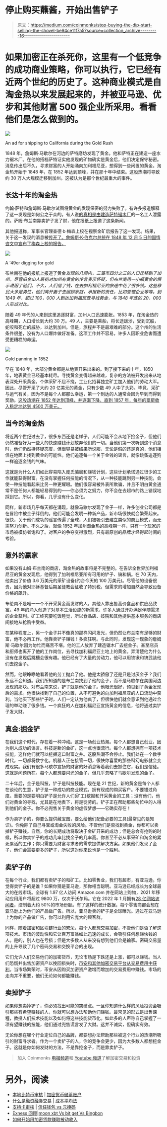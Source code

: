 # 停止购买蘸酱，开始出售铲子

> 原文：<https://medium.com/coinmonks/stop-buying-the-dip-start-selling-the-shovel-be94ce11f7a5?source=collection_archive---------16----------------------->

# 如果加密正在杀死你，这里有一个低竞争的成功商业策略，你可以执行，它已经有近两个世纪的历史了。这种商业模式是自淘金热以来发展起来的，并被亚马逊、优步和其他财富 500 强企业所采用。看看他们是怎么做到的。

![](img/dd43cda3bc1958baf29869d4e9c8e554.png)

An ad for shipping to California during the Gold Rush

1848 年，詹姆斯·马歇尔在河边的萨特磨坊发现了黄金。他和萨特正在建造一座水力锯木厂。在他的搭档萨特证实他发现的矿物确实是黄金后，他们决定保守秘密。消息传出后不久，寻求财富的人开始涌向加利福尼亚，想得到一些闲置的黄金。淘金热开始于 1848 年，在 1852 年达到顶峰，并在那十年中结束。这股热潮将导致约 30 万人大规模迁移到加州。这被认为是那个世纪最重大的事件。

## 长达十年的淘金热

约翰·萨特和詹姆斯·马歇尔试图将黄金的发现保密的努力失败了。有许多报道解释了这一发现是如何公之于众的。有人说[的真相是由建造萨特锯木厂](https://spartacus-educational.com/USAgoldrushC.htm)的一名工人泄露的。萨姆·布兰南靠卖铲子发了财，他在报纸上报道了这条新闻。

其他报道称，军事长官理查德·b·梅森上校在视察金矿后报告了这一发现。结果，关于这一发现的消息被[传开了。詹姆斯·K·伯克尔总统在 1848 年 12 月 5 日的国情咨文中宣布了梅森上校的报告。](https://www.pbs.org/wgbh/americanexperience/features/goldrush-california/)

![](img/3b275f94a1ea250f071a8d5db6855b45.png)

A '49er digging for gold

布兰南在他的报纸上报道了黄金*发现的几周内，三藩市四分之三的人口迁移到了加州。尽管旧金山人最初对加州有黄金的传言表示怀疑，但布兰南用一小瓶黄金的展示说服了他们。不久，人们借了钱，在去加利福尼亚的旅途中花了很多钱。这些移民大多是男性，他们离开妻子去照顾家庭，承担新的责任，比如管理企业等等。到 1849 年，超过 100，000 人到达加利福尼亚寻找黄金，与 1848 年底的 20，000 人形成对比。*

随着 49 年代的人来到这里追逐财富，加州人口迅速膨胀。1853 年，在淘金热的高峰期，人口增长到大约 30 万。49 人，主要是乘船，将长途跋涉，受到沉船，蛇咬和死亡的威胁，以达到加州。但是，旅程并不是最艰难的部分。这个州的生活条件很差，没有为人口爆炸做好准备。这项工作并不容易，许多人因职业危害而遭受更糟糕的命运。

![](img/05ae161a698ae3b065b9d6668972b1d8.png)

Gold panning in 1852

早在 1848 年，大部分黄金都是从地表开采出来的。到了接下来的十年，1850 年，地表黄金已经基本耗尽。寻找黄金变得越来越难，复杂的方法被开发出来从地表深处开采黄金。个体采矿不屈不挠，工业化招募独立矿工加入他们的劳动大军。因此，尽管开采了大约 20 亿美元的黄金，只有少数 49 人中了头彩。毕竟，采矿与运气有关，因为不是每个人都那么幸运，第一个到达的人通常会因为早到而得到奖励。[这股热潮在 1852 年达到顶峰，并逐渐下降，直到 1857 年，每年的票房收入稳定地达到 4500 万美元。](https://www.history.com/topics/westward-expansion/gold-rush-of-1849)

## 当今的淘金热

将近两个世纪过去了，很多东西还是老样子。人们可能不会从地下捡金子，但他们仍然准备好为一些大的快速赚钱计划放弃他们的一切。当他们第一次听到这个消息时，他们仍然持怀疑态度，但很容易被结果所说服，无论是假的还是真的，他们相信在地面上找到黄金的可能性。他们追逐每一个关于金钱的谣言，就像跳蚤追逐狗一样追逐金钱的气味。

这就是为什么人们如此容易陷入庞氏骗局和赚钱计划，这些计划承诺通过很少的工作就能获得财富。在没有掌握任何技能的情况下，从一种技能跳到另一种技能，会使一种技能看起来比另一种更耀眼。他们很容易被外表所欺骗，并且不明白黄金通常不是任何人都能轻易得到的——你必须为之努力，你不会在去超市的路上错误地踩到它。所以，你看，几乎没有什么变化。

同样，新市场几乎每天都在涌现。就像马歇尔发现了金子一样，许多创业公司都是在冒险中被金子绊倒的。他们可能会发明一种新产品，新市场很快就会繁荣起来。很快，关于他们成功的谣言传遍了全球，人们被吸引去建立类似的商业模式，而无需努力创新。不久之后，就像 1852 年加州淘金热的高峰期一样，只有一个玩家的市场被模仿者饱和了。对客户的争夺变得激烈，只有最原创的品牌才经得起时间的考验。

## 意外的赢家

如果没有山姆·布兰南的商店，淘金热的故事将是不完整的。在告诉全世界加利福尼亚的黄金发现后，他得到了加利福尼亚所有可用的铲子、镐和锅。在 70 天内，他卖出了价值 3.6 万美元的采矿设备(约合今天的 100 万美元)。尽管他的设备很贵，因为他对耶稣基督后期圣徒教会征收了特别税，但需求的增加自然会导致设备价格的飙升。

布伦南不是唯一一个不开采黄金而发财的人。其他人靠出售高价食品和供应品致富。49 年的涌入创造了对基本生活设施的新需求，许多人通过开办满足伴随需求的企业获利。矿工终究要吃饭睡觉，所以食品店、妓院和其他提供基本服务的商店间接地从抢购中受益。

在某种程度上，另一个金子并不像真的那样闪闪发光，但仍然让布兰南有足够的财富，他不必再工作。他靠卖铲子赚钱！多疯狂啊。与此同时，发现这一现象的詹姆斯·马歇尔因为匆忙而痛苦不堪。他的工人放弃了建造锯木厂去挖金子。甚至店员和厨师也离开了他的工作岗位，去寻找加利福尼亚土地上的黄金。弄清楚他为什么没有在发现后跳槽会很有趣。他已经有了大量的劳动力，他可以用铁锹和镐武装他们去挖金子。

然而，他眼睁睁地看着他的劳工抛弃了他。他是太骄傲了还是只是讨厌金子？我们永远不会知道。我们所知道的是布兰南找到了他的金子，而不是马歇尔在美国河边发现的那块。对布兰南来说，铲子就是他的金子。他眼光很好，预见到了黄金发现后的需求。他很快找到了自己的位置，从不可避免的向加利福尼亚的人口流动中获利。当他买下那些铲子时，人们一定认为他疯了，但很快他们就会意识到他通过合理的举动赚了很多钱。一个疯狂的人在加利福尼亚宣扬黄金的信息，他将通过卖铲子发大财。

## 真金:掘金铲

在我们这个时代，存在着一种冲动。这是一场创业热潮。每个人都想自己创业，因为别人成功的谣言。科技是新的金矿，这一点也很流行。每个人都想拥有一项技术技能，这样他们就可以挖掘这口财富之井。这股热潮不会停止。我们处在一个数字时代，一切都将数字化。机器人正在接管一切，很快你喜爱的那些科幻电影就会变成现实。我们有很多马歇尔宣扬的财富的好消息等着我们去抓住它，我们是信徒。这就是问题所在。每个人都想要闪光的金子，但几乎忽略了马歇尔发现的金子。

二十年后，金子是科技，铲子是科技技能。现在是 21 世纪，新的黄金是每个人都在谈论的生意，铲子是一种成功的商业模式，拥有现成的购买客户。不要错过角度。重要的是要明白铲子是允许人们(矿工)挖掘和开采黄金的工具；没有他们，他们对黄金的寻找，尤其是在地表下，将是徒劳的。铲子正在帮助那些匆忙中的人得到他们的金子。你不必兜售关于黄金的虚假梦想——它确实存在！

作为卖铲子的，你要么提供藏宝图，要么给他们配备必要的工具(最常见的是知识)。你免除了自己寻宝或淘金失败的风险。不管他们是否找到黄金，你都可以卖掉铲子赚钱。自然，你的长期成功将取决于金矿开采的成功；但是总会有抢购的时候，所以你卖铲子的成功几率比找金子的几率高。你甚至不必从事采矿和淘金的累死累活的工作；你只需要为财富寻求者的需求提供解决方案。如果他们发现了金子，他们会需要更多的铲子，所以这对你来说也是一个胜利。

## 卖铲子的

在每个行业，我们都有卖铲子的和矿工。比如零售业，我们有超市，有亚马逊。你觉得卖铲子的是谁？如果你猜是亚马逊，那你相当聪明。亚马逊已经成长为全球最大的在线市场。全球有 1.97 亿人访问 Amazon.com 并在网站上购物，2021 年移动应用用户将超过 9800 万，仅次于沃尔玛。它在 2022 年 1 月拥有[28 亿网站访问者](https://capitalcounselor.com/amazon-statistics/)，控制着大约 50%的市场份额。有了这样的统计数据，每个零售商都会想在亚马逊上为他们的产品做广告。所以，亚马逊卖的铲子是全球曝光。通过在亚马逊上为你的产品做广告，你可以利用它庞大的顾客群。

同样，随着加密和区块链行业的繁荣，每个人都想交易加密，不管他们是否了解这项技术。市场的波动性和它让百万富翁如此迅速的成长，会吸引任何想赚快钱的人。是的，别人也在亏损；但是大多数人从来没有想到他们会是输家。密码交易量的上升导致了几个密码交易和交换平台的出现。

它们允许人们交易他们的加密货币，无论市场是下跌还是上涨，都可以赚钱。当人们恐慌并出售加密资产以挽回损失时，[币安和其他加密交易平台从交易费用中获利](https://productmint.com/binance-business-model-how-does-binance-make-money/)。当市场繁荣时，币安从因购买加密资产激增而增加的交易费用中赚钱。市场的走向并不重要，他们无论如何都能赚钱。

## 卖掉铲子

如果你想卖掉铲子，你必须找出可能的突破点。一旦你知道什么样的风险投资会吸引那些有希望赚钱的人，你就可以想办法帮助他们赚钱。最常见的形式是出售课程，教授人们技术技能以及如何将这些技能货币化。如此多的人声称自己掌握了一项有望赚钱的技能，他们通过兜售谎言发了大财。这并不诚实，但确实有效。

无论你想在哪个行业定位自己的品牌，都要想办法帮助那些被这个行业的热潮所吸引的财富寻求者。作为一个卖铲子的人，你的竞争会更少，因为大多数人都想挖金子。这就是你如何发财的方法，不是靠挖金子，而是靠卖铲子。

> 加入 Coinmonks [电报频道](https://t.me/coincodecap)和 [Youtube 频道](https://www.youtube.com/c/coinmonks/videos)了解加密交易和投资

# 另外，阅读

*   [本地比特币审核](/coinmonks/localbitcoins-review-6cc001c6ed56) | [加密货币储蓄账户](https://coincodecap.com/cryptocurrency-savings-accounts)
*   [什么是融资融券交易](https://coincodecap.com/margin-trading) | [成本平均法](https://coincodecap.com/dca)
*   [支持卡审核](https://coincodecap.com/uphold-card-review) | [信任钱包 vs 元掩码](https://coincodecap.com/trust-wallet-vs-metamask)
*   [Exness 回顾](https://coincodecap.com/exness-review)|[moon xbt Vs bit get Vs Bingbon](https://coincodecap.com/bingbon-vs-bitget-vs-moonxbt)
*   [如何开始用加密贷款赚取被动收入](https://coincodecap.com/passive-income-crypto-lending)